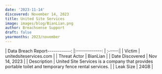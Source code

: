 ```yaml
---
date: '2023-11-14'
discovered: November 14, 2023
title: United Site Services
image: images/blog/BianLian.png
author: Breachsense Support
draft: false
yearmonths: 2023/november
---
```


| Data Breach Report------------:     |:-------------:    | :-----:|
| Victim      | unitedsiteservices.com      | 
| Threat Actor      | BianLian      | 
| Date Discovered      | Nov 14, 2023      | 
| Description      | United Site Services is a company that provides portable toilet and temporary fence rental services.      | 
| Leak Size      | 24GB      | 

